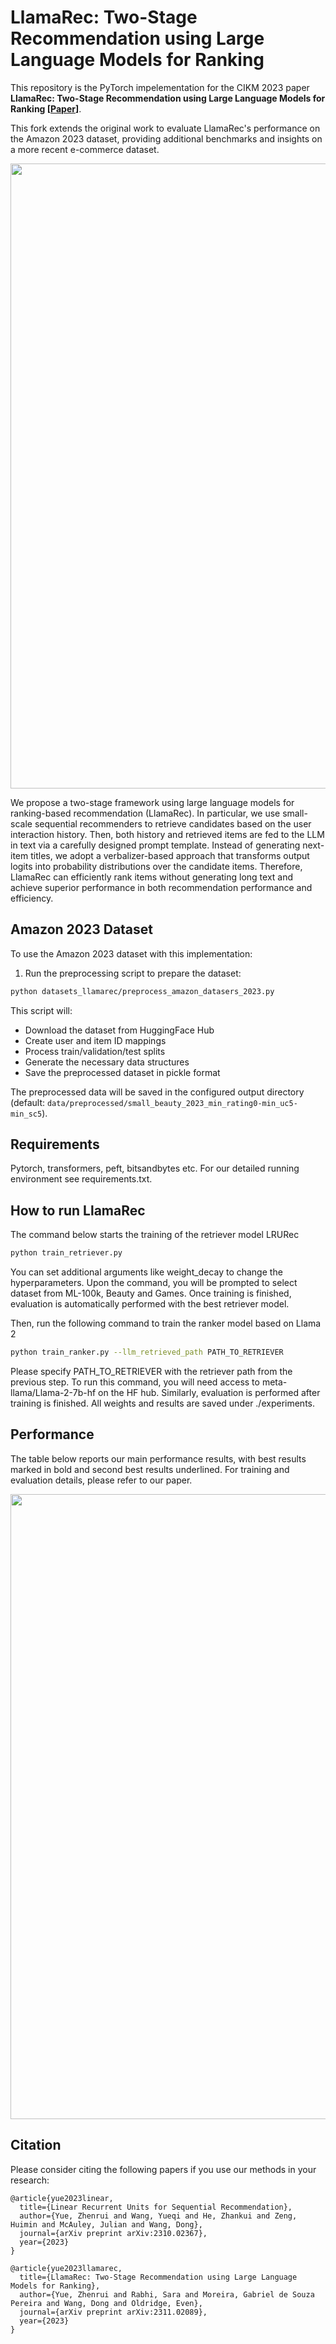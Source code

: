 # LlamaRec: Two-Stage Recommendation using Large Language Models for Ranking

This repository is the PyTorch impelementation for the CIKM 2023 paper **LlamaRec: Two-Stage Recommendation using Large Language Models for Ranking [[Paper](https://arxiv.org/abs/2311.02089)]**.

This fork extends the original work to evaluate LlamaRec's performance on the Amazon 2023 dataset, providing additional benchmarks and insights on a more recent e-commerce dataset.

<img src=media/method.png width=1000>

We propose a two-stage framework using large language models for ranking-based recommendation (LlamaRec). In particular, we use small-scale sequential recommenders to retrieve candidates based on the user interaction history. Then, both history and retrieved items are fed to the LLM in text via a carefully designed prompt template. Instead of generating next-item titles, we adopt a verbalizer-based approach that transforms output logits into probability distributions over the candidate items. Therefore, LlamaRec can efficiently rank items without generating long text and achieve superior performance in both recommendation performance and efficiency.

## Amazon 2023 Dataset

To use the Amazon 2023 dataset with this implementation:

1. Run the preprocessing script to prepare the dataset:
```bash
python datasets_llamarec/preprocess_amazon_datasers_2023.py
```

This script will:
- Download the dataset from HuggingFace Hub
- Create user and item ID mappings
- Process train/validation/test splits
- Generate the necessary data structures
- Save the preprocessed dataset in pickle format

The preprocessed data will be saved in the configured output directory (default: `data/preprocessed/small_beauty_2023_min_rating0-min_uc5-min_sc5`).

## Requirements

Pytorch, transformers, peft, bitsandbytes etc. For our detailed running environment see requirements.txt.


## How to run LlamaRec
The command below starts the training of the retriever model LRURec
```bash
python train_retriever.py
```
You can set additional arguments like weight_decay to change the hyperparameters. Upon the command, you will be prompted to select dataset from ML-100k, Beauty and Games. Once training is finished, evaluation is automatically performed with the best retriever model.

Then, run the following command to train the ranker model based on Llama 2
```bash
python train_ranker.py --llm_retrieved_path PATH_TO_RETRIEVER
```
Please specify PATH_TO_RETRIEVER with the retriever path from the previous step. To run this command, you will need access to meta-llama/Llama-2-7b-hf on the HF hub. Similarly, evaluation is performed after training is finished. All weights and results are saved under ./experiments.


## Performance

The table below reports our main performance results, with best results marked in bold and second best results underlined. For training and evaluation details, please refer to our paper.

<img src=media/performance.png width=1000>


## Citation
Please consider citing the following papers if you use our methods in your research:
```
@article{yue2023linear,
  title={Linear Recurrent Units for Sequential Recommendation},
  author={Yue, Zhenrui and Wang, Yueqi and He, Zhankui and Zeng, Huimin and McAuley, Julian and Wang, Dong},
  journal={arXiv preprint arXiv:2310.02367},
  year={2023}
}

@article{yue2023llamarec,
  title={LlamaRec: Two-Stage Recommendation using Large Language Models for Ranking},
  author={Yue, Zhenrui and Rabhi, Sara and Moreira, Gabriel de Souza Pereira and Wang, Dong and Oldridge, Even},
  journal={arXiv preprint arXiv:2311.02089},
  year={2023}
}
```

